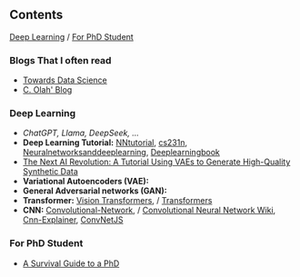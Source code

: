 
## Contents
[Deep Learning](#deep_learning)  /  [For PhD Student](#for_phd_student)

<a name='deep_learning'></a>

### Blogs That I often read
- [Towards Data Science](https://towardsdatascience.com/)
- [C. Olah' Blog](https://colah.github.io/)

### Deep Learning
- *ChatGPT, Llama, DeepSeek, ...*
- **Deep Learning Tutorial:** [NNtutorial](https://github.com/karpathy/karpathy.github.io/blob/master/nntutorial.md), [cs231n](https://cs231n.github.io/), [Neuralnetworksanddeeplearning](http://neuralnetworksanddeeplearning.com/index.html), [Deeplearningbook](https://www.deeplearningbook.org/) 
- [The Next AI Revolution: A Tutorial Using VAEs to Generate High-Quality Synthetic Data](https://towardsdatascience.com/the-next-ai-revolution-a-tutorial-using-vaes-to-generate-high-quality-synthetic-data/)
- **Variational Autoencoders (VAE):**
- **General Adversarial networks (GAN):**
- **Transformer:** [Vision Transformers](https://towardsdatascience.com/tag/vision-transformers/),  /  [Transformers](https://towardsdatascience.com/tag/transformers/)
- **CNN:** [Convolutional-Network](https://towardsdatascience.com/tag/convolutional-network/),  /  [Convolutional Neural Network Wiki](https://en.wikipedia.org/wiki/Convolutional_neural_networ), [Cnn-Explainer](https://github.com/poloclub/cnn-explainer), [ConvNetJS](https://cs.stanford.edu/people/karpathy/convnetjs/docs.html)

<a name='for_phd_student'></a>

### For PhD Student
- [A Survival Guide to a PhD](https://karpathy.github.io/2016/09/07/phd/)

